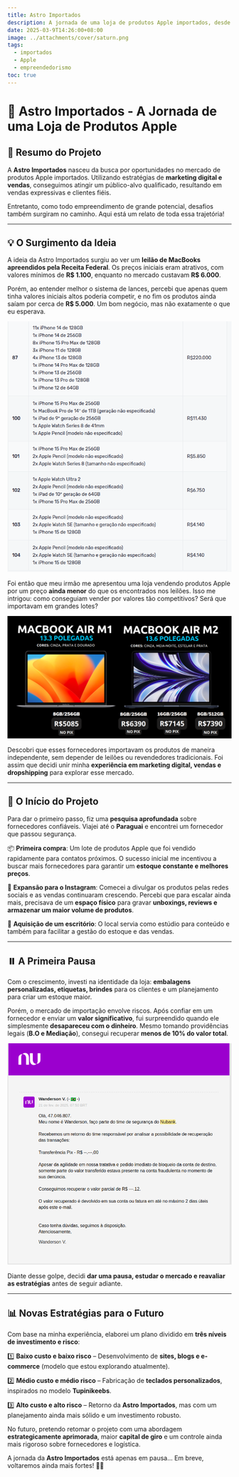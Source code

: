 ```yaml
---
title: Astro Importados
description: A jornada de uma loja de produtos Apple importados, desde a concepção da ideia até os desafios enfrentados. Um projeto que ainda está em pausa, mas com planos para um retorno ainda mais forte no futuro.
date: 2025-03-9T14:26:00+08:00
image: ../attachments/cover/saturn.png
tags:
  - importados
  - Apple
  - empreendedorismo
toc: true
---
```


# 🚀 Astro Importados - A Jornada de uma Loja de Produtos Apple

## 🌟 Resumo do Projeto

A **Astro Importados** nasceu da busca por oportunidades no mercado de produtos Apple importados. Utilizando estratégias de **marketing digital e vendas**, conseguimos atingir um público-alvo qualificado, resultando em vendas expressivas e clientes fiéis.

Entretanto, como todo empreendimento de grande potencial, desafios também surgiram no caminho. Aqui está um relato de toda essa trajetória!

---

## 💡 O Surgimento da Ideia

A ideia da Astro Importados surgiu ao ver um **leilão de MacBooks apreendidos pela Receita Federal**. Os preços iniciais eram atrativos, com valores mínimos de **R$ 1.100**, enquanto no mercado custavam **R$ 6.000**.

Porém, ao entender melhor o sistema de lances, percebi que apenas quem tinha valores iniciais altos poderia competir, e no fim os produtos ainda saíam por cerca de **R$ 5.000**. Um bom negócio, mas não exatamente o que eu esperava.  

![Imagem do leilão](../attachments/Astro/leilao.png)

Foi então que meu irmão me apresentou uma loja vendendo produtos Apple por um preço **ainda menor** do que os encontrados nos leilões. Isso me intrigou: como conseguiam vender por valores tão competitivos? Será que importavam em grandes lotes?

![Imagem da loja](../attachments/Astro/lojaimportado.png)

Descobri que esses fornecedores importavam os produtos de maneira independente, sem depender de leilões ou revendedores tradicionais. Foi assim que decidi unir minha **experiência em marketing digital, vendas e dropshipping** para explorar esse mercado.

---

## 🚀 O Início do Projeto

Para dar o primeiro passo, fiz uma **pesquisa aprofundada** sobre fornecedores confiáveis. Viajei até o **Paraguai** e encontrei um fornecedor que passou segurança.

📦 **Primeira compra**: Um lote de produtos Apple que foi vendido rapidamente para contatos próximos. O sucesso inicial me incentivou a buscar mais fornecedores para garantir um **estoque constante e melhores preços**.

📱 **Expansão para o Instagram**: Comecei a divulgar os produtos pelas redes sociais e as vendas continuaram crescendo. Percebi que para escalar ainda mais, precisava de um **espaço físico** para gravar **unboxings, reviews e armazenar um maior volume de produtos**.

🏢 **Aquisição de um escritório**: O local servia como estúdio para conteúdo e também para facilitar a gestão do estoque e das vendas.

---

## ⏸️ A Primeira Pausa

Com o crescimento, investi na identidade da loja: **embalagens personalizadas, etiquetas, brindes** para os clientes e um planejamento para criar um estoque maior.

Porém, o mercado de importação envolve riscos. Após confiar em um fornecedor e enviar um **valor significativo**, fui surpreendido quando ele simplesmente **desapareceu com o dinheiro**. Mesmo tomando providências legais (**B.O e Mediação**), consegui recuperar **menos de 10% do valor total**.

![Imagem do MED](../attachments/Astro/Med.png)

Diante desse golpe, decidi **dar uma pausa, estudar o mercado e reavaliar as estratégias** antes de seguir adiante.

---

## 📊 Novas Estratégias para o Futuro

Com base na minha experiência, elaborei um plano dividido em **três níveis de investimento e risco**:

1️⃣ **Baixo custo e baixo risco** – Desenvolvimento de **sites, blogs e e-commerce** (modelo que estou explorando atualmente).

2️⃣ **Médio custo e médio risco** – Fabricação de **teclados personalizados**, inspirados no modelo **Tupinikeebs**.

3️⃣ **Alto custo e alto risco** – Retorno da **Astro Importados**, mas com um planejamento ainda mais sólido e um investimento robusto.

No futuro, pretendo retomar o projeto com uma abordagem **estrategicamente aprimorada**, maior **capital de giro** e um controle ainda mais rigoroso sobre fornecedores e logística.

A jornada da **Astro Importados** está apenas em pausa... Em breve, voltaremos ainda mais fortes! 💪✨

